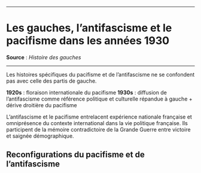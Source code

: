 ***
# Les gauches, l’antifascisme et le pacifisme dans les années 1930
**Source** : *Histoire des gauches*
***
Les histoires spécifiques du pacifisme et de l’antifascisme ne se confondent pas avec celle des partis de gauche.

**1920s** : floraison internationale du pacifisme 
**1930s** : diffusion de l’antifascisme comme référence politique et culturelle répandue à gauche + dérive droitière du pacifisme

L’antifascisme et le pacifisme entrelacent expérience nationale française et omniprésence du contexte international dans la vie politique française. Ils participent de la mémoire contradictoire de la Grande Guerre entre victoire et saignée démographique.

## Reconfigurations du pacifisme et de l’antifascisme 

